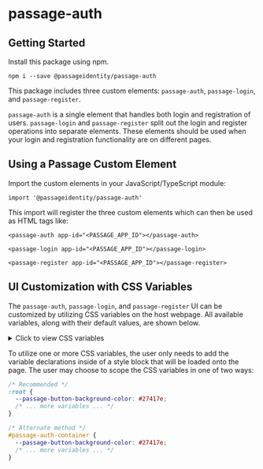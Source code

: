 # passage-auth

## Getting Started

Install this package using npm.

```
npm i --save @passageidentity/passage-auth
```

This package includes three custom elements: `passage-auth`, `passage-login`, and `passage-register`.

`passage-auth` is a single element that handles both login and registration of users. `passage-login` and `passage-register` split out the login and register operations into separate elements.
These elements should be used when your login and registration functionality are on different pages.

## Using a Passage Custom Element

Import the custom elements in your JavaScript/TypeScript module:

```
import '@passageidentity/passage-auth'
```

This import will register the three custom elements which can then be used as HTML tags like:

```
<passage-auth app-id="<PASSAGE_APP_ID"></passage-auth>
```

```
<passage-login app-id="<PASSAGE_APP_ID"></passage-login>
```

```
<passage-register app-id="<PASSAGE_APP_ID"></passage-register>
```

## UI Customization with CSS Variables

The `passage-auth`, `passage-login`, and `passage-register` UI can be customized by utilizing CSS variables on the host webpage. All available variables, along with their default values, are shown below.

<details>
  <summary>Click to view CSS variables</summary>

```css
/* Default values shown */

:root {
  /* Passage Container Styles */
  --passage-container-background: transparent;
  --passage-container-max-width: 220px;
  --passage-container-margin: auto;
  --passage-container-padding: 30px 30px 20px;
  --passage-error-color: #ff0000;

  /* Body Font Styles */
  --passage-body-font-family: 'DM Sans', BlinkMacSystemFont, -apple-system, 'Segoe UI', 'Roboto', 'Oxygen', 'Ubuntu', 'Cantarell',
    'Fira Sans', 'Droid Sans', 'Helvetica Neue', 'Helvetica', 'Arial', sans-serif;
  --passage-body-font-size: 14px;
  --passage-body-font-weight: 400;
  --passage-body-text-color: #000;

  /* Header Font Styles */
  --passage-header-font-family: 'DM Sans', BlinkMacSystemFont, -apple-system, 'Segoe UI', 'Roboto', 'Oxygen', 'Ubuntu', 'Cantarell',
    'Fira Sans', 'Droid Sans', 'Helvetica Neue', 'Helvetica', 'Arial', sans-serif;
  --passage-header-font-weight: 700;
  --passage-header-text-color: #000;
  --passage-header-font-size: 24px;

  /* Button Styles */
  --passage-button-font-size: 16px;
  --passage-button-font-weight: 400;
  --passage-button-width: 50%;
  --passage-button-border-radius: 75px;

  /* Button & Link Colors */
  --passage-button-color: #fff; /* button text color */
  --passage-button-background-color: #000; /* button background and link color */
  --passage-button-border-color: #000;

  --passage-button-active-color: #fff;
  --passage-button-active-background-color: #6b6b6b;
  --passage-button-active-border-color: #6b6b6b;

  --passage-button-hover-color: #fff;
  --passage-button-hover-background-color: #4d4d4d;
  --passage-button-hover-border-color: #4d4d4d;

  /* Email and Phone Input Box Styles */
  --passage-control-height: 40px;
  --passage-control-border-radius: 5px;
  --passage-control-border-width: 1px; /* input box and button border widths */
  --passage-control-background-color: #fff;
  --passage-control-text-color: #000;
  --passage-control-border-color: #dbdbdb;
}
```

</details>

To utilize one or more CSS variables, the user only needs to add the variable declarations inside of a style block that will be loaded onto the page. The user may choose to scope the CSS variables in one of two ways:

```css
/* Recommended */
:root {
  --passage-button-background-color: #27417e;
  /* ... more variables ... */
}

/* Alternate method */
#passage-auth-container {
  --passage-button-background-color: #27417e;
  /* ... more variables ... */
}
```
